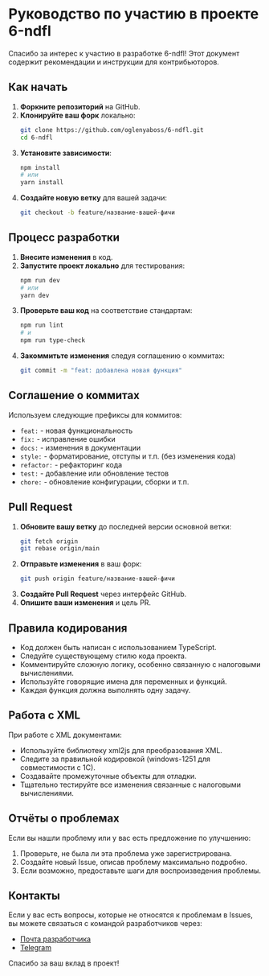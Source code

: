 # Руководство по участию в проекте 6-ndfl

Спасибо за интерес к участию в разработке 6-ndfl! Этот документ содержит рекомендации и инструкции для контрибьюторов.

## Как начать

1. **Форкните репозиторий** на GitHub.
2. **Клонируйте ваш форк** локально:
   ```bash
   git clone https://github.com/oglenyaboss/6-ndfl.git
   cd 6-ndfl
   ```
3. **Установите зависимости**:
   ```bash
   npm install
   # или
   yarn install
   ```
4. **Создайте новую ветку** для вашей задачи:
   ```bash
   git checkout -b feature/название-вашей-фичи
   ```

## Процесс разработки

1. **Внесите изменения** в код.
2. **Запустите проект локально** для тестирования:
   ```bash
   npm run dev
   # или
   yarn dev
   ```
3. **Проверьте ваш код** на соответствие стандартам:
   ```bash
   npm run lint
   # и
   npm run type-check
   ```
4. **Закоммитьте изменения** следуя соглашению о коммитах:
   ```bash
   git commit -m "feat: добавлена новая функция"
   ```

## Соглашение о коммитах

Используем следующие префиксы для коммитов:

- `feat:` - новая функциональность
- `fix:` - исправление ошибки
- `docs:` - изменения в документации
- `style:` - форматирование, отступы и т.п. (без изменения кода)
- `refactor:` - рефакторинг кода
- `test:` - добавление или обновление тестов
- `chore:` - обновление конфигурации, сборки и т.п.

## Pull Request

1. **Обновите вашу ветку** до последней версии основной ветки:
   ```bash
   git fetch origin
   git rebase origin/main
   ```
2. **Отправьте изменения** в ваш форк:
   ```bash
   git push origin feature/название-вашей-фичи
   ```
3. **Создайте Pull Request** через интерфейс GitHub.
4. **Опишите ваши изменения** и цель PR.

## Правила кодирования

- Код должен быть написан с использованием TypeScript.
- Следуйте существующему стилю кода проекта.
- Комментируйте сложную логику, особенно связанную с налоговыми вычислениями.
- Используйте говорящие имена для переменных и функций.
- Каждая функция должна выполнять одну задачу.

## Работа с XML

При работе с XML документами:

- Используйте библиотеку xml2js для преобразования XML.
- Следите за правильной кодировкой (windows-1251 для совместимости с 1С).
- Создавайте промежуточные объекты для отладки.
- Тщательно тестируйте все изменения связанные с налоговыми вычислениями.

## Отчёты о проблемах

Если вы нашли проблему или у вас есть предложение по улучшению:

1. Проверьте, не была ли эта проблема уже зарегистрирована.
2. Создайте новый Issue, описав проблему максимально подробно.
3. Если возможно, предоставьте шаги для воспроизведения проблемы.

## Контакты

Если у вас есть вопросы, которые не относятся к проблемам в Issues, вы можете связаться с командой разработчиков через:

- [Почта разработчика](mailto:oglenyaboss@icloud.com)
- [Telegram](https://t.me/ll_ogl)

Спасибо за ваш вклад в проект!
